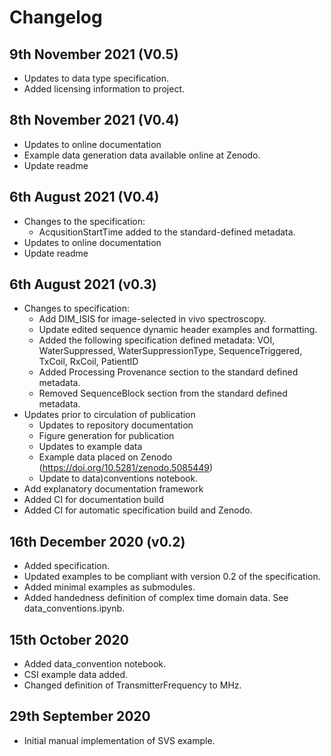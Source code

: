 # Changelog

## 9th November 2021 (V0.5)
- Updates to data type specification.
- Added licensing information to project.

## 8th November 2021 (V0.4)
- Updates to online documentation
- Example data generation data available online at Zenodo.
- Update readme

## 6th August 2021 (V0.4)
- Changes to the specification:
    - AcqusitionStartTime added to the standard-defined metadata.
- Updates to online documentation
- Update readme

## 6th August 2021 (v0.3)
- Changes to specification:
    - Add DIM_ISIS for image-selected in vivo spectroscopy.
    - Update edited sequence dynamic header examples and formatting.
    - Added the following specification defined metadata: VOI, WaterSuppressed, WaterSuppressionType, SequenceTriggered, TxCoil, RxCoil, PatientID
    - Added Processing Provenance section to the standard defined metadata.
    - Removed SequenceBlock section from the standard defined metadata.
- Updates prior to circulation of publication
    - Updates to repository documentation
    - Figure generation for publication
    - Updates to example data
    - Example data placed on Zenodo (https://doi.org/10.5281/zenodo.5085449)
    - Update to data)conventions notebook.
- Add explanatory documentation framework
- Added CI for documentation build
- Added CI for automatic specification build and Zenodo.

## 16th December 2020 (v0.2)
- Added specification.
- Updated examples to be compliant with version 0.2 of the specification.
- Added minimal examples as submodules.
- Added handedness definition of complex time domain data. See data_conventions.ipynb.

## 15th October 2020
- Added data_convention notebook.
- CSI example data added.
- Changed definition of TransmitterFrequency to MHz.

## 29th September 2020
- Initial manual implementation of SVS example.

